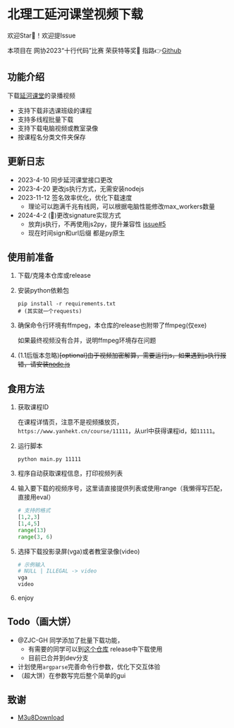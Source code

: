 # 北理工延河课堂视频下载

欢迎Star🌟！欢迎提Issue

本项目在 网协2023“十行代码”比赛 荣获特等奖🎉 指路👉[Github](https://github.com/BITNP/poems-2023/)

## 功能介绍

下载[延河课堂](https://www.yanhekt.cn/)的录播视频

- 支持下载非选课班级的课程
- 支持多线程批量下载
- 支持下载电脑视频或教室录像
- 按课程名分类文件夹保存

## 更新日志

- 2023-4-10 同步延河课堂接口更改
- 2023-4-20 更改js执行方式，无需安装nodejs
- 2023-11-12 签名效率优化，优化下载速度
   - 理论可以跑满千兆有线网，可以根据电脑性能修改max_workers数量
- 2024-4-2 (🌟)更改signature实现方式
   - 放弃js执行，不再使用js2py，提升兼容性 [issue#5](https://github.com/GDDG08/YanHeKT_Downloader/issues/5)
   - 现在时间sign和url后缀 都是py原生

## 使用前准备

1. 下载/克隆本仓库或release

2. 安装python依赖包

   ```shell
   pip install -r requirements.txt
   # (其实就一个requests)
   ```

3. 确保命令行环境有ffmpeg，本仓库的release也附带了ffmpeg(仅exe)

   如果最终视频没有合并，说明ffmpeg环境存在问题

4. (1.1后版本忽略)~~[optional]由于视频加密解算，需要运行js，如果遇到js执行报错，请安装[node.js](https://nodejs.org/en)~~

## 食用方法

1. 获取课程ID

   在课程详情页，注意不是视频播放页，`https://www.yanhekt.cn/course/11111`，从url中获得课程id，如`11111`。

2. 运行脚本

   ```
   python main.py 11111 
   ```

3. 程序自动获取课程信息，打印视频列表

4. 输入要下载的视频序号，这里请直接提供列表或使用range（我懒得写匹配，直接用eval）

   ```python
   # 支持的格式
   [1,2,3]
   [1,4,5]
   range(13)
   range(3, 6)
   ```

5. 选择下载投影录屏(vga)或者教室录像(video)

   ```python
   # 示例输入
   # NULL | ILLEGAL -> video
   vga
   video
   ```

6. enjoy

## Todo（画大饼）

- @ZJC-GH 同学添加了批量下载功能，
   - 有需要的同学可以到[这个仓库](https://github.com/ZJC-GH/YanHeKT_Downloader) release中下载使用
   - 目前已合并到dev分支
- 计划使用`argparse`完善命令行参数，优化下交互体验
- （超大饼）在参数写完后整个简单的gui


## 致谢

- [M3u8Download](https://github.com/anwenzen/M3u8Download)
